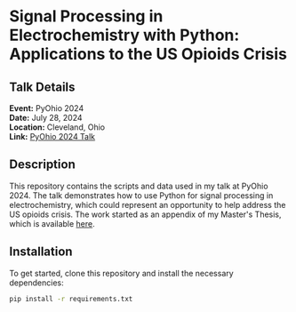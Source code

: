 # Signal Processing in Electrochemistry with Python: Applications to the US Opioids Crisis

## Talk Details
**Event:** PyOhio 2024  
**Date:** July 28, 2024  
**Location:** Cleveland, Ohio  
**Link:** [PyOhio 2024 Talk](https://www.pyohio.org/2024/program/talks/signal-processing-in-electrochemistry-with-python-applications/)

## Description
This repository contains the scripts and data used in my talk at PyOhio 2024. The talk demonstrates how to use Python for signal processing in electrochemistry, which could represent an opportunity to help address the US opioids crisis. The work started as an appendix of my Master's Thesis, which is available [here](http://d-scholarship.pitt.edu/46030/).

## Installation
To get started, clone this repository and install the necessary dependencies:

```bash
pip install -r requirements.txt